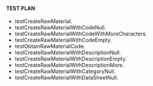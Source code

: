 #### TEST PLAN ####

* testCreateRawMaterial.
* testCreateRawMaterialWithCodeNull.
* testCreateRawMaterialWithCodeWithMoreCharacters.
* testCreateRawMaterialWithCodeEmpty.
* testObtainRawMaterialCode.
* testCreateRawMaterialWithDescriptionNull.
* testCreateRawMaterialWithDescriptionEmpty.
* testCreateRawMaterialWithDescriptionMore.
* testCreateRawMaterialWithCategoryNull.
* testCreateRawMaterialWithDataSheetNull.
